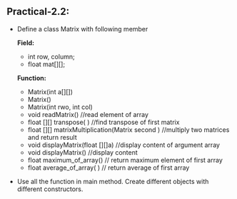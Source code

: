 ## Practical-2.2:

- Define a class Matrix with following member

    **Field:**
    - int row, column;
    - float mat[][];

    **Function:**
    - Matrix(int a[][])
    - Matrix()
    - Matrix(int rwo, int col)
    - void readMatrix()    //read element of array
    - float [][] transpose( )    //find transpose of first matrix
    - float [][] matrixMultiplication(Matrix second )    //multiply two matrices and return result
    - void displayMatrix(float [][]a)    //display content of argument array
    - void displayMatrix()    //display content
    - float maximum_of_array()    // return maximum element of first array
    - float average_of_array( )    // return average of first array

- Use all the function in main method. Create different objects with different constructors.